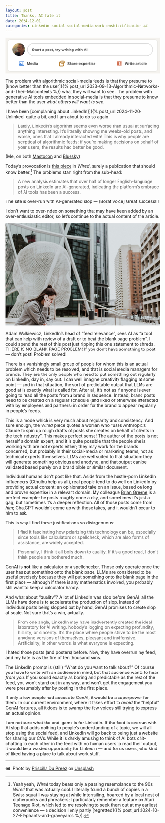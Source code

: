 ```yaml
---
layout: post
title: Thanks, AI hate it
date: 2024-12-01
categories: LinkedIn social social-media work enshittification AI
---
```


![LinkedIn prompt: try writing with AI](/images/try-writing-with-ai.png)

The problem with algorithmic social-media feeds is that they presume to [know better than the user]({% post_url 2023-09-13-Algorithmic-Networks-and-Their-Malcontents %}) what they will want to see. The problem with generative AI tools embedded in social-media is that they presume to know better than the user *what others will want to see*. 

I have been [complaining about LinkedIn]]({% post_url 2024-11-20-Unlinked) quite a bit, and I am about to do so again.

> Lately, LinkedIn’s algorithm seems even worse than usual at surfacing anything interesting. It’s literally showing me weeks-old posts, and worse, ones that I already interacted with!
> This is why people are sceptical of algorithmic feeds: if you’re making decisions on behalf of your users, the results had better be good. 

(Me, on both [Mastodon](https://mastodon.social/@riotnrrd/113571405547232069) and [Bluesky](https://bsky.app/profile/theriotnrrd.bsky.social/post/3lc6ij2zler2x))

Today’s provocation is [this piece](https://www.wired.com/story/linkedin-ai-generated-influencers/) in *Wired*, surely a publication that should know better.[^1] The problems start right from the sub-head:

> A new analysis estimates that over half of longer English-language posts on LinkedIn are AI-generated, indicating the platform’s embrace of AI tools has been a success.

The site is over-run with AI-generated slop — \[Borat voice\] Great success!!!

I don’t want to over-index on something that may have been added by an over-enthusiastic editor, so let’s continue to the actual content of the article.

![A woman talking on the phone; a giant head in the background](/images/priscilla-du-preez-7IcTZbH7s7g-unsplash.jpg)

Adam Walkiewicz, LinkedIn’s head of “feed relevance”, sees AI as “a tool that can help with review of a draft or to beat the blank page problem”. I could spend the rest of this post just ripping this one statement to shreds. THERE IS NO BLANK PAGE PROBLEM! If you don’t have something to post — don’t post! Problem solved!

There is a vanishingly small group of people for whom this is an actual problem which needs to be resolved, and that is social media managers for brands. They are the only people who need to put something out regularly on LinkedIn, day in, day out. I can well imagine creativity flagging at some point — and in that situation, the sort of predictable output that LLMs are good at is exactly what is called for. After all, it’s not as if anyone is ever going to read all the posts from a brand in sequence. Instead, brand posts need to be created on a regular schedule (and liked or otherwise interacted with by employees and partners) in order for the brand to appear regularly in people’s feeds. 

This is a mode which is very much about regularity and consistency. And sure enough, the *Wired* piece quotes a woman who ”uses Anthropic’s Claude to spin up rough drafts of posts she creates on behalf of clients in the tech industry”. This makes perfect sense! The author of the posts is not herself a domain expert, and it is quite possible that the people she is working with are not experts either; they may work for the brands concerned, but probably in their social-media or marketing teams, not as technical experts themselves. LLMs are well suited to that situation: they will generate something obvious and anodyne, and that output can be validated based purely on a brand bible or similar document.

Individual humans don’t post like that. Aside from the hustle-porn LinkedIn influencers (Cthulhu help us all), real people tend to do well on LinkedIn by providing actual content: an opinionated take on an issue, based on long and proven expertise in a relevant domain. My colleague [Brian Greene](https://www.linkedin.com/in/theotherbriangreene) is a perfect example: he posts roughly once a day, and sometimes it’s just a gag, but sometimes it’s a deeper reflection. All of those posts come from *him*; ChatGPT wouldn’t come up with those takes, and it wouldn’t occur to him to ask.

This is why I find these justifications so disingenuous:

> I find it fascinating how polarizing this technology can be, especially since tools like calculators or spellcheck, which are also forms of assistance, are widely accepted.

> Personally, I think it all boils down to quality. If it’s a good read, I don’t think people are bothered much.

GenAI is **not** like a calculator or a spellchecker. Those only operate once the user has put something onto the blank page. LLMs are considered to be useful precisely because they will put something onto the blank page in the first place — although if there is any mathematics involved, you probably still want to keep a calculator handy.

And what about “quality”? A lot of LinkedIn was slop before GenAI; all the LLMs have done is to accelerate the production of slop. Instead of individual posts being slopped out by hand, GenAI promises to create slop at scale. Not sure that’s a win, actually.

> From one angle, LinkedIn may have inadvertently created the ideal laboratory for AI writing. Nobody’s logging on expecting profundity, hilarity, or sincerity. It’s the place where people strive to be the most anodyne versions of themselves, pleasant and inoffensive. Artificiality, in other words, is what everyone is expecting.

I hated those posts (and posters) before. Now, they have overrun my feed, and my hate is as the fire of ten thousand suns.

The LinkedIn prompt is (still) “What do you want to talk about?” Of course you have to write with an audience in mind, but that audience wants to hear *from you*. If you sound exactly as boring and predictable as the rest of the feed, you won’t stand out in any way, and won’t get the engagement you were presumably after by posting in the first place.

If only a few people had access to GenAI, it would be a superpower for them. In our current environment, where it takes effort to *avoid* the “helpful” GenAI features, all it does is to swamp the few voices still trying to express an actual opinion.

I am not sure what the end-game is for LinkedIn. If the feed is overrun with AI slop that adds nothing to people’s understanding of a topic, we will all stop using the social feed, and LinkedIn will go back to being just a website for sharing our CVs. While it is darkly amusing to think of AI bots chit-chatting to each other in the feed with no human users to read their output, it would be a wasted opportunity for LinkedIn — and for us users, who kind of liked having a place to talk about work stuff.

***

🖼️  Photo by [Priscilla Du Preez](https://unsplash.com/@priscilladupreez?utm_content=creditCopyText&utm_medium=referral&utm_source=unsplash) on [Unsplash](https://www.unsplash.com)

[^1]: Yeah yeah, *Wired* today bears only a passing resemblance to the 90s *Wired* that was actually cool. I literally found a bunch of copies in a Swiss squat I was staying at while Interrailing, hoarded by a local nest of cipherpunks and phreakers; I particularly remember a feature on Atari Teenage Riot, which led to me resolving to seek them out at my earliest convenience — a decision I only partly [regretted]({% post_url 2024-10-27-Elephants-and-graveyards %}).